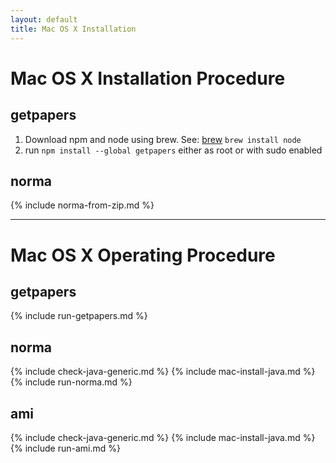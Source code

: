 ```yaml
---
layout: default
title: Mac OS X Installation
---
```

# Mac OS X Installation Procedure

## getpapers
1. Download npm and node using brew. See: [brew](http://brew.sh/)
    `brew install node`
1. run `npm install --global getpapers` either as root or with sudo enabled

## norma
{% include norma-from-zip.md %}

---

# Mac OS X Operating Procedure

## getpapers
{% include run-getpapers.md %}

## norma
{% include check-java-generic.md %}
{% include mac-install-java.md %}
{% include run-norma.md %}

## ami
{% include check-java-generic.md %}
{% include mac-install-java.md %}
{% include run-ami.md %}
